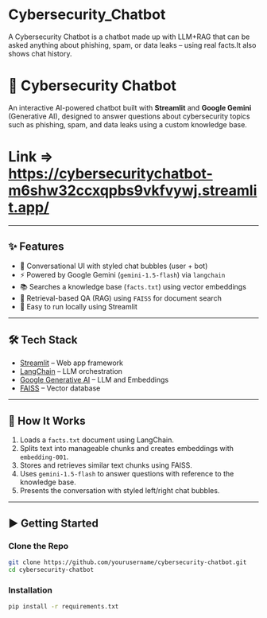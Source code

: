 # Cybersecurity_Chatbot
A Cybersecurity Chatbot is a chatbot made up with LLM+RAG that can be asked anything about phishing, spam, or data leaks – using real facts.It also shows chat history.

# 🔐 Cybersecurity Chatbot

An interactive AI-powered chatbot built with **Streamlit** and **Google Gemini** (Generative AI), designed to answer questions about cybersecurity topics such as phishing, spam, and data leaks using a custom knowledge base.

# Link => https://cybersecuritychatbot-m6shw32ccxqpbs9vkfvywj.streamlit.app/

---

## ✨ Features

- 💬 Conversational UI with styled chat bubbles (user + bot)
- ⚡ Powered by Google Gemini (`gemini-1.5-flash`) via `langchain`
- 📚 Searches a knowledge base (`facts.txt`) using vector embeddings
- 🔎 Retrieval-based QA (RAG) using `FAISS` for document search
- 🚀 Easy to run locally using Streamlit

---

## 🛠️ Tech Stack

- [Streamlit](https://streamlit.io/) – Web app framework
- [LangChain](https://www.langchain.com/) – LLM orchestration
- [Google Generative AI](https://ai.google.dev/) – LLM and Embeddings
- [FAISS](https://github.com/facebookresearch/faiss) – Vector database

---

## 🧠 How It Works

1. Loads a `facts.txt` document using LangChain.
2. Splits text into manageable chunks and creates embeddings with `embedding-001`.
3. Stores and retrieves similar text chunks using FAISS.
4. Uses `gemini-1.5-flash` to answer questions with reference to the knowledge base.
5. Presents the conversation with styled left/right chat bubbles.

---

## ▶️ Getting Started

### Clone the Repo

```bash
git clone https://github.com/yourusername/cybersecurity-chatbot.git
cd cybersecurity-chatbot
```

### Installation

```bash
pip install -r requirements.txt
```





